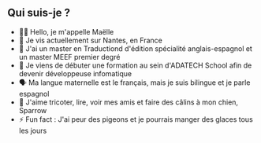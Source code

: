 ## Qui suis-je ?


- 👋🏾 Hello, je m'appelle Maëlle 
- 📍 Je vis actuellement sur Nantes, en France
- 🏫 J'ai un master en Traductiond d'édition spécialité anglais-espagnol et un master MEEF premier degré
- 🌱 Je viens de débuter une formation au sein d'ADATECH School afin de devenir développeuse infomatique
- 🗣️ Ma langue maternelle est le français, mais je suis bilingue et je parle espagnol
- 🧶 J'aime tricoter, lire, voir mes amis et faire des câlins à mon chien, Sparrow
- ⚡ Fun fact : J'ai peur des pigeons et je pourrais manger des glaces tous les jours
